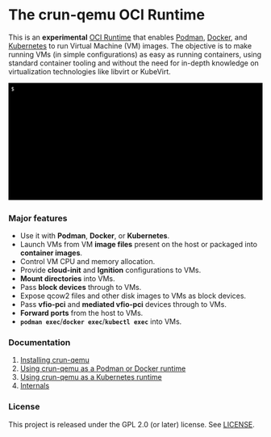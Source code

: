 # The crun-qemu OCI Runtime

This is an **experimental** [OCI Runtime] that enables [Podman], [Docker], and
[Kubernetes] to run Virtual Machine (VM) images. The objective is to make
running VMs (in simple configurations) as easy as running containers, using
standard container tooling and without the need for in-depth knowledge on
virtualization technologies like libvirt or KubeVirt.

<p align="center">
  <img src="docs/example.gif" width="680" />
</p>

### Major features

  - Use it with **Podman**, **Docker**, or **Kubernetes**.
  - Launch VMs from VM **image files** present on the host or packaged into
    **container images**.
  - Control VM CPU and memory allocation.
  - Provide **cloud-init** and **Ignition** configurations to VMs.
  - **Mount directories** into VMs.
  - Pass **block devices** through to VMs.
  - Expose qcow2 files and other disk images to VMs as block devices.
  - Pass **vfio-pci** and **mediated vfio-pci** devices through to VMs.
  - **Forward ports** from the host to VMs.
  - **`podman exec`**/**`docker exec`**/**`kubectl exec`** into VMs.

### Documentation

  1. [Installing crun-qemu](docs/1-installing.md)
  2. [Using crun-qemu as a Podman or Docker runtime](docs/2-podman-docker.md)
  3. [Using crun-qemu as a Kubernetes runtime](docs/3-kubernetes.md)
  4. [Internals](docs/4-internals.md)

### License

This project is released under the GPL 2.0 (or later) license. See
[LICENSE](LICENSE).

[Docker]: https://www.docker.com/
[Kubernetes]: https://kubernetes.io/
[Podman]: https://podman.io/
[OCI Runtime]: https://github.com/opencontainers/runtime-spec/blob/v1.1.0/spec.md
